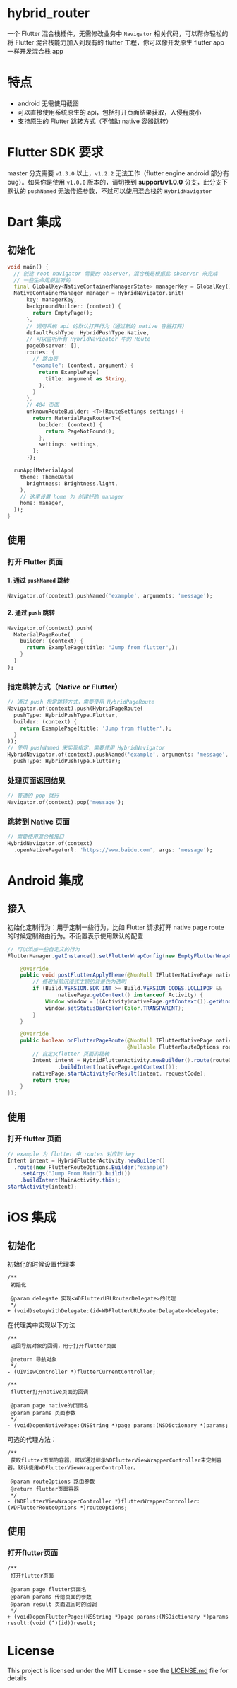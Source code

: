 # hybrid_router

一个 Flutter 混合栈插件，无需修改业务中 `Navigator` 相关代码，可以帮你轻松的将 Flutter 混合栈能力加入到现有的 flutter 工程，你可以像开发原生 flutter app 一样开发混合栈 app

# 特点
* android 无需使用截图
* 可以直接使用系统原生的 api，包括打开页面结果获取，入侵程度小
* 支持原生的 Flutter 跳转方式（不借助 native 容器跳转）

# Flutter SDK 要求
master 分支需要 `v1.3.0` 以上，`v1.2.2` 无法工作（flutter engine android 部分有 bug）。如果你是使用 `v1.0.0` 版本的，请切换到 **support/v1.0.0** 分支，此分支下默认的 `pushNamed` 无法传递参数，不过可以使用混合栈的 `HybridNavigator`

# Dart 集成
## 初始化
```dart
void main() {
  // 创建 root navigator 需要的 observer，混合栈是根据此 observer 来完成
  // 一些生命周期监听的
  final GlobalKey<NativeContainerManagerState> managerKey = GlobalKey();
  NativeContainerManager manager = HybridNavigator.init(
      key: managerKey,
      backgroundBuilder: (context) {
        return EmptyPage();
      },
      // 调用系统 api 的默认打开行为（通过新的 native 容器打开）
      defaultPushType: HybridPushType.Native,
      // 可以监听所有 HybridNavigator 中的 Route
      pageObserver: [],
      routes: {
        // 路由表
        "example": (context, argument) {
          return ExamplePage(
            title: argument as String,
          );
        }
      },
      // 404 页面
      unknownRouteBuilder: <T>(RouteSettings settings) {
        return MaterialPageRoute<T>(
          builder: (context) {
            return PageNotFound();
          },
          settings: settings,
        );
      });

  runApp(MaterialApp(
    theme: ThemeData(
      brightness: Brightness.light,
    ),
    // 这里设置 home 为 创建好的 manager
    home: manager,
  ));
}
```
## 使用
### 打开 Flutter 页面
#### 1. 通过 `pushNamed` 跳转
```dart
Navigator.of(context).pushNamed('example', arguments: 'message');
```
#### 2. 通过 `push` 跳转
```dart
Navigator.of(context).push(
  MaterialPageRoute(
    builder: (context) {
      return ExamplePage(title: "Jump from flutter",);
    }
  )
);
```
### 指定跳转方式（Native or Flutter）
```dart
// 通过 push 指定跳转方式，需要使用 HybridPageRoute
Navigator.of(context).push(HybridPageRoute(
  pushType: HybridPushType.Flutter,
  builder: (context) {
    return ExamplePage(title: 'Jump from flutter',);
  }
));
// 使用 pushNamed 来实现指定，需要使用 HybridNavigator
HybridNavigator.of(context).pushNamed('example', arguments: 'message',
  pushType: HybridPushType.Flutter);
```
### 处理页面返回结果
```dart
// 普通的 pop 就行
Navigator.of(context).pop('message');
```
### 跳转到 Native 页面
```dart
// 需要使用混合栈接口
HybridNavigator.of(context)
  .openNativePage(url: 'https://www.baidu.com', args: 'message');
```


# Android 集成
## 接入
初始化定制行为：用于定制一些行为，比如 Flutter 请求打开 native page route 的时候定制路由行为。不设置表示使用默认的配置
```java
// 可以添加一些自定义的行为
FlutterManager.getInstance().setFlutterWrapConfig(new EmptyFlutterWrapConfig() {

    @Override
    public void postFlutterApplyTheme(@NonNull IFlutterNativePage nativePage) {
        // 修改当前沉浸式主题的背景色为透明
        if (Build.VERSION.SDK_INT >= Build.VERSION_CODES.LOLLIPOP &&
                nativePage.getContext() instanceof Activity) {
            Window window = ((Activity)nativePage.getContext()).getWindow();
            window.setStatusBarColor(Color.TRANSPARENT);
        }
    }

    @Override
    public boolean onFlutterPageRoute(@NonNull IFlutterNativePage nativePage,
                                      @Nullable FlutterRouteOptions routeOptions, int requestCode) {
        // 自定义flutter 页面的跳转
        Intent intent = HybridFlutterActivity.newBuilder().route(routeOptions)
                .buildIntent(nativePage.getContext());
        nativePage.startActivityForResult(intent, requestCode);
        return true;
    }
});
```
## 使用
### 打开 flutter 页面
```java
// example 为 flutter 中 routes 对应的 key
Intent intent = HybridFlutterActivity.newBuilder()
  .route(new FlutterRouteOptions.Builder("example")
    .setArgs("Jump From Main").build())
    .buildIntent(MainActivity.this);
startActivity(intent);
```

# iOS 集成
## 初始化
初始化的时候设置代理类
```objc
/**
 初始化

 @param delegate 实现<WDFlutterURLRouterDelegate>的代理
 */
+ (void)setupWithDelegate:(id<WDFlutterURLRouterDelegate>)delegate;
```
在代理类中实现以下方法
```objc
/**
 返回导航对象的回调，用于打开flutter页面

 @return 导航对象
 */
- (UIViewController *)flutterCurrentController;
```
```objc
/**
 flutter打开native页面的回调

 @param page native的页面名
 @param params 页面参数
 */
- (void)openNativePage:(NSString *)page params:(NSDictionary *)params;
```
可选的代理方法：
```objc
/**
 获取flutter页面的容器，可以通过继承WDFlutterViewWrapperController来定制容器。默认使用WDFlutterViewWrapperController。

 @param routeOptions 路由参数
 @return flutter页面容器
 */
- (WDFlutterViewWrapperController *)flutterWrapperController:(WDFlutterRouteOptions *)routeOptions;
```
## 使用
### 打开flutter页面
```objc
/**
 打开flutter页面

 @param page flutter页面名
 @param params 传给页面的参数
 @param result 页面返回时的回调
 */
+ (void)openFlutterPage:(NSString *)page params:(NSDictionary *)params result:(void (^)(id))result;
```

# License
This project is licensed under the MIT License - see the [LICENSE.md](LICENSE) file for details
